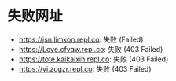 # 失败网址
- https://jsn.limkon.repl.co: 失败 (Failed)
- https://Love.cfvqw.repl.co: 失败 (403
Failed)
- https://tote.kaikaixin.repl.co: 失败 (403
Failed)
- https://vi.zogzr.repl.co: 失败 (403
Failed)
